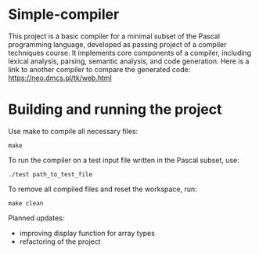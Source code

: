 # Simple-compiler
This project is a basic compiler for a minimal subset of the Pascal programming language, developed as passing project of a compiler techniques course. It implements core components of a compiler, including lexical analysis, parsing, semantic analysis, and code generation. Here is a link to another compiler to compare the generated code: https://neo.dmcs.pl/tk/web.html
# Building and running the project
Use make to compile all necessary files:
```
make
```
To run the compiler on a test input file written in the Pascal subset, use:
```
./test path_to_test_file
```
To remove all compiled files and reset the workspace, run:
```
make clean
```
Planned updates:
- improving display function for array types
- refactoring of the project

